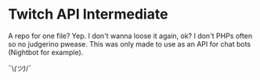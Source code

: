 # Twitch API Intermediate

A repo for one file? Yep. I don't wanna loose it again, ok? I don't PHPs often so
no judgerino pwease. This was only made to use as an API for chat bots (Nightbot for example).


¯\\_(ツ)_/¯
